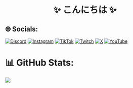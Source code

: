 <h1 align="center">
 ✨ こんにちは  ✨
</h1>

## 🌐 Socials:
[![Discord](https://img.shields.io/badge/Discord-%237289DA.svg?logo=discord&logoColor=white)](https://discord.gg/hXrG3jjwWS) [![Instagram](https://img.shields.io/badge/Instagram-%23E4405F.svg?logo=Instagram&logoColor=white)](https://instagram.com/qbekun) [![TikTok](https://img.shields.io/badge/TikTok-%23000000.svg?logo=TikTok&logoColor=white)](https://tiktok.com/@qbekun) [![Twitch](https://img.shields.io/badge/Twitch-%239146FF.svg?logo=Twitch&logoColor=white)](https://twitch.tv/qbekun) [![X](https://img.shields.io/badge/X-black.svg?logo=X&logoColor=white)](https://x.com/qbekun) [![YouTube](https://img.shields.io/badge/YouTube-%23FF0000.svg?logo=YouTube&logoColor=white)](https://youtube.com/@qbekun) 
# 📊 GitHub Stats:
![](https://github-readme-stats.vercel.app/api/top-langs/?username=qbekun&theme=dark&hide_border=true&include_all_commits=true&count_private=false&layout=compact)
